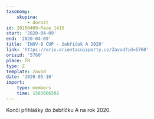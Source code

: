 ```yaml
---
taxonomy:
    skupina:
        - dorost
id: 20200409-Race_1415
start: '2020-04-09'
end: '2020-04-09'
title: 'INOV-8 CUP - žebříček A 2020'
link: 'https://oris.orientacnisporty.cz/Zavod?id=5760'
orisid: '5760'
place: ČR
type: Z
template: zavod
date: '2020-03-10'
import:
    type: members
    time: 1583866502
---
```

Končí přihlášky do žebříčku A na rok 2020.